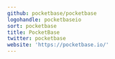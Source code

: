 ```yaml
---
github: pocketbase/pocketbase
logohandle: pocketbaseio
sort: pocketbase
title: PocketBase
twitter: pocketbase
website: 'https://pocketbase.io/'
---
```

